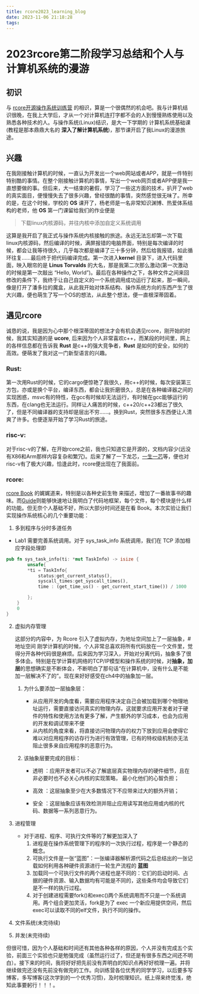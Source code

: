 ```yaml
---
title: rcore2023_learning_blog
date: 2023-11-06 21:18:28
tags:
---
```

# 2023rcore第二阶段学习总结和个人与计算机系统的漫游
## 初识
与 [rcore开源操作系统训练营](https://github.com/LearningOS) 的相识，算是一个很偶然的机会吧。我与计算机结识很晚，在我上大学后，才从一个对计算机连打字都不会的人到慢慢熟练使用以及熟悉各种技术的人。与操作系统(Linux)结识，是大一下学期的 计算机系统基础课(教程是那本鼎鼎大名的 **深入了解计算机系统**)，那节课开启了我Linux的漫游旅途。
## 兴趣
在我刚接触计算机的时候，一直认为开发出一个web网站或者APP，就是一件特别特别酷的事情。在整个刚接触计算机的事情，写出一个web网页或者APP便是我一直想要做的事。但后来，大一结束的暑假，学习了一些这方面的技术，扒开了web的真实面目，便慢慢失去了很多兴趣，曾经很酷的事情，突然感觉很无味了。所幸的是，在这个时候，学校的 **OS** 课开了，杨老师是一名非常知识渊博、热爱体系结构的老师，他 **OS** 第一门课留给我们的作业便是
> 下载linux内核源码，并往内核中添加自定义系统调用
>
这算是我开启了我正式与操作系统内核接触的旅途。永远无法忘却第一次下载linux内核源码，然后编译的时候，满屏报错的电脑界面，特别是每次编译的时候，都会让我等待很久，几乎每次都是编译了三十多分钟，然后给我报错，如此循环往复……最后终于把代码编译完成。第一次进入**kernel** 目录下，进入代码里面，映入眼帘的是 **Linus Torvalds** 的大名，那是我第二次那么激动(第一次激动的时候是第一次敲出 “Hello, World”)。最后在各种操作之下，各种文件之间来回修改的条件下，我终于让自己自定义的一个系统调用成功运行了起来，那一瞬间，像是打开了潘多拉的魔盒，从此我开始对体系结构、操作系统方向的东西产生了很大兴趣，便也萌生了写一个OS的想法，从此整个想法，便一直根深蒂固着。
## 遇见rcore
诚恳的说，我是因为心中那个根深蒂固的想法才会有机会遇见rcore，刚开始的时候，我其实知道的是 **ucore**, 后来因为个人非常喜欢c++，而某段的时间里，网上的各样信息都在告诉我 **Rust** 是c++的强大竞争者，**Rust** 是如何的安全，如何的高效。便萌发了我对这一门新型语言的兴趣。
### Rust:
第一次用Rust的时候，它的cargo便惊艳了我很久，用c++的时候，每次安装第三方包，亦或是换个平台，编译东西，都会让我折磨很久，总是在各种编译器之间的实现困惑，msvc有的特性，在gcc有时候却无法运行，有时候在gcc能够运行的东西，在clang也无法运行。同样让人痛苦的时候，c++20/c++23都出了很久了，但是不同编译器的支持却是层出不穷……。换到Rust，突然很多东西便让人清爽了许多。也便逐渐开始了学习Rust的旅途。
### risc-v:
对于risc-v的了解，在开始rcore之前，我也只知道它是开源的，文档内容少(远没有X86和Arm那样内容复杂和繁冗)。后来了解了一下龙芯，[一生一芯](https://oscpu.github.io/ysyx/)等，便也对risc-v有了极大兴趣，恰逢此时，rcore便出现在了我面前。
### rcore:
[rcore Book](https://rcore-os.cn/rCore-Tutorial-Book-v3/index.html) 的娓娓道来，特别是以各种史前生物 来描述，增加了一番故事书的趣味。而[Guide](http://learningos.cn/rCore-Tutorial-Guide-2023A/)则能够快速地让我明白了代码地框架，每个文件，每个模块是什么样的功能。但无奈个人基础不好，所以大部分时间还是在看 Book。本次实验让我们实现操作系统核心的几个重要功能：
1. 多到程序与分时多道任务
* Lab1 需要完善系统调用。对于 sys_task_info 系统调用，我们在 TCP 添加相应字段处理即
```Rust
pub fn sys_task_info(ti: *mut TaskInfo) -> isize {
        unsafe{
        *ti = TaskInfo{
            status:get_current_status(),
            syscall_times:get_syscall_times(),
            time : (get_time_us() - get_current_start_time()) / 1000

        };
    }
    0
}
```
2. 虚拟内存管理  

    这部分的内容中，为 Rcore 引入了虚拟内存，为地址空间加上了一层抽象，# 地址空间
    刚学计算机的时候，个人非常总喜欢将所有代码放在一个文件里，觉得分开各种代码很是麻烦。后来因为学习深入，开始对分离代码，抽象多了很多体会。特别是在学计算机网络的TCP/IP模型和操作系统的时候，对**抽象，加层**的思想确实是不断体会，不断明白了那句话“在计算机中，没有什么是不能加一层解决不了的”。现在来好好感受在ch4中的抽象加一层。
    1. 为什么要添加一层抽象层：
        * 从应用开发的角度看，需要应用程序决定自己会被加载到哪个物理地址运行，需要直接访问真实的物理内存。这就要求应用开发者对于硬件的特性和使用方法有更多了解，产生额外的学习成本，也会为应用的开发和调试带来不便
        * 从内核的角度来看，将直接访问物理内存的权力下放到应用会使得它难以对应用程序的访存行为进行有效管理，已有的特权级机制亦无法阻止很多来自应用程序的恶意行为。
    2. 该抽象层要完成的目标：
    
        * 透明 ：应用开发者可以不必了解底层真实物理内存的硬件细节，且在非必要时也不必关心内核的实现策略， 最小化他们的心智负担；

        * 高效 ：这层抽象至少在大多数情况下不应带来过大的额外开销；

        * 安全 ：这层抽象应该有效检测并阻止应用读写其他应用或内核的代码、数据等一系列恶意行为。
3. 进程管理
    * 对于进程、程序、可执行文件等的了解更加深入了
        1.  进程是在操作系统管理下的程序的一次执行过程，程序是一个静态的概念。
        2. 可执行文件是一张“蓝图”：一张编译器解析源代码之后总结出的一张记载如何利用各种硬件资源进行一轮生产流程的 **蓝图**
        3. 加载同一个可执行文件的两个进程也是不同的：它们的启动时间、占据的硬件资源、输入数据均有可能是不同的，这些条件均会导致它们是不一样的执行过程。
        4. 对于创建进程需要fork()和exec()两个系统调用而不只是一个系统调用。两个组合更加灵活，fork是为了 exec 一个新应用提供空间，然后exec可以读取不同的elf文件，执行不同的操作。

4. 文件系统(未完待续)
5. 并发(未完待续)

但很可惜，因为个人基础和时间还有其他各种各样的原因，个人并没有完成五个实验，前面三个实验也只是勉强完成（虽然运行过了，但还是有很多东西之间还不明白）。接下来的时间，我将好好把先前没有弄明白的知识点再好好梳理一遍。并将继续做完还没有先前没有做完的工作。向训练营各位优秀的同学学习，以后要多写博客，多写博客(这次学到的一个优秀习惯)，及时梳理知识。纸上得来终觉浅，绝知此事要躬行！！！。
